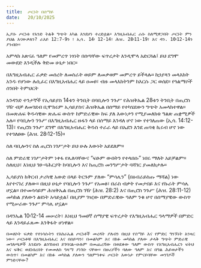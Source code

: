 ```yaml
---
title:  ጦርነት በሰማይ
date:   20/10/2025
---
```


`ኢያሱ ጦርነቱ የአንድ ትልቅ ግጭት አካል እንደሆነ ተረድቷል። እግዚአብሔር ራሱ ስለሚዋጋበት ጦርነት ምን ያህል እናውቃለን? ራእይ 12:7-9ን ፣ ኢሳ. 14፡ 12-14፣ ሕዝ. 28፡11-19፣ እና ዳን. 10፡12-14ን ያንብቡ።
`


አምላክ አጽናፈ ዓለም የመምረጥ ነፃነት በሰጣቸው ፍጥረታት እንዲሞላ አድርጓል፤ ይህ ደግሞ መውደድ እንዲችሉ ቅድመ ሁኔታ ነበር።

በእግዚአብሔር ፈቃድ መሰረት ለመስራት ወይም ለመቃወም መምረጥ ይችላሉ። ከኃያላን መላእክት አንዱ የሆነው ሉሲፈር በእግዚአብሔር ላይ ዐመፀ፣ ብዙ መላእክትንም ከእርሱ ጋር ወሰደ። የጎልማሶች ሰንበት ትምህርት

አንዳንድ ተንታኞች የኢሳይያስ 14ቱን ትንቢት በባቢሎን ንጉሥ የሕዝቅኤል 28ቱን ትንቢት በጢሮስ ገዥ ብቻ ለመገደብ ቢሞክሩም ኢሳይያስና ሕዝቅኤል በሰማይ የተካሄደውን ግጭት አመላክተዋል። በመጽሐፍ ቅዱሳዊው ጽሑፍ ውስጥ ከምድራዊው ከፍ ያለ እውነታን የሚያመለክቱ ግልጽ ጠቋሚዎች አሉ። የባቢሎን ንጉሥ በእግዚአብሔር ዙፋን ላይ በሰማይ እንዳለ ሆኖ ነው የተገለጠው (ኢሳ. 14:12-13)፣ የጢሮስ ንጉሥ ደግሞ በእግዚአብሔር ቅዱስ ተራራ ላይ በኤደን እንደ ጠባቂ ኪሩብ ሆኖ ነው የተገለፀው (ሕዝ. 28፡12-15)።

ስለ ባቢሎንና ስለ ጢሮስ ነገሥታት ይህ ሁሉ እውነት አይደለም።

ስለ ምድራዊ ነገሥታትም ነቀፋ የሌለባቸውና “ፍፁም ውበትን የተላበሱ” ነበሩ ማለት አይቻልም። ስለዚህ፣ እነዚህ ገፀ-ባሕርያት ከባቢሎን እና ከጢሮስ መንግሥታት ባሻገር ያመለክታሉ።

ኢሳይያስ ከቅርብ ታሪካዊ አውድ በላይ ትርጉም ያለው “ምሳሌን” (በዕብራይስጡ ማሻል) ነው እየተናገረ ያለው። በዚህ ሁኔታ የባቢሎን ንጉሥ የአመፅ፣ በራስ ብቃት የመታበይ እና የኩራት ምሳሌ ሆኗል። በተመሳሳይም ሕዝቅኤል በጢሮስ ገዥ (ሕዝ. 28:2) እና በጢሮስ ንጉሥ (ሕዝ. 28:11-12) መካከል ያለውን ልዩነት አሳይቷል፤ በዚያም ገዢው በምድራዊው ዓለም ንቁ ሆኖ በሰማያዊው ውስጥ የሚሠራው ንጉሥ ምሳሌ ሆኗል።

በዳንኤል 10፡12-14 መሠረት፣ እነዚህ ዓመፀኛ ሰማያዊ ፍጥረታት የእግዚአብሔር ዓላማዎች በምድር ላይ እንዳይፈጸሙ እንቅፋት ሆነዋል።

`በመለኮት ፍቃድ የተነሳሱትን የእስራኤል ጦርነቶች መረዳት ያለብን በዚህ የሰማይ እና የምድር ግንኙነት አንጻር ነው። ጦርነቶቹ በእግዚአብሔር እና በሰይጣን፣ በመልካም እና በክፉ መካከል ያለው ታላቅ ግጭት ምድራዊ መገለጫዎች እንደሆኑ ልንገነዘብ ይገባናል—ሁሉም በመጨረሻው በወደቀው ዓለም ውስጥ የእግዚአብሔርን ፍትህ እና ፍቅር ወደነበረበት የመመለስ ዓላማ ያነገቡ ናቸው። በዙሪያችን ባለው ዓለም እና በግል ሕይወታችን ውስጥ፣ በመልካም እና በክፉ መካከል ያለውን ዓለምዓቀፍ ጦርነት እውነታ የምናይባቸው መንገዶች ምንድናቸው?`